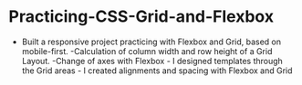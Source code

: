 # Practicing-CSS-Grid-and-Flexbox
- Built a responsive project practicing with Flexbox and Grid, based on mobile-first. -Calculation of column width and row height of a Grid Layout. -Change of axes with Flexbox - I designed templates through the Grid areas - I created alignments and spacing with Flexbox and Grid
